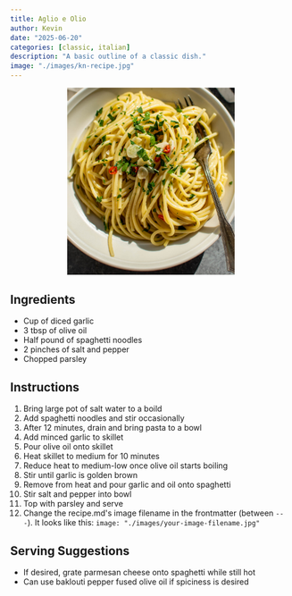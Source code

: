 ```yaml
---
title: Aglio e Olio
author: Kevin
date: "2025-06-20"
categories: [classic, italian]
description: "A basic outline of a classic dish."
image: "./images/kn-recipe.jpg"
---
```


<!-- Replace the img src file path below with the same path you used in the YAML above -->
<p align="center">
  <img src="./images/kn-recipe.jpg" alt="Fresh Spaghetti Aglio e Olio" width="300"/>
</p>

## Ingredients

- Cup of diced garlic
- 3 tbsp of olive oil
- Half pound of spaghetti noodles
- 2 pinches of salt and pepper
- Chopped parsley

## Instructions

1. Bring large pot of salt water to a boild
2. Add spaghetti noodles and stir occasionally
3. After 12 minutes, drain and bring pasta to a bowl
4. Add minced garlic to skillet
5. Pour olive oil onto skillet
6. Heat skillet to medium for 10 minutes
7. Reduce heat to medium-low once olive oil starts boiling
8. Stir until garlic is golden brown
9. Remove from heat and pour garlic and oil onto spaghetti
10. Stir salt and pepper into bowl
11. Top with parsley and serve
12. Change the recipe.md's image filename in the frontmatter (between `---`). It looks like this: `image: "./images/your-image-filename.jpg"`

## Serving Suggestions
- If desired, grate parmesan cheese onto spaghetti while still hot
- Can use baklouti pepper fused olive oil if spiciness is desired

